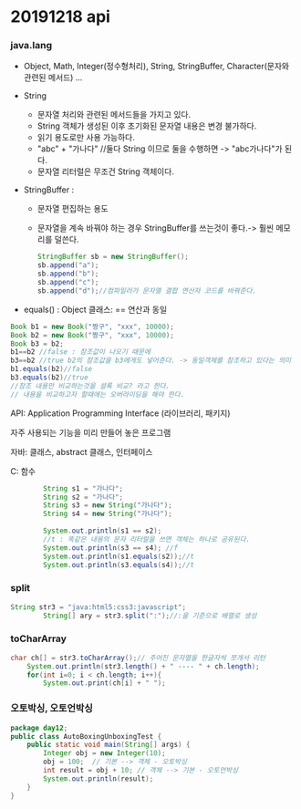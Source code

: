# 20191218 api

### java.lang 

- Object, Math, Integer(정수형처리), String, StringBuffer, Character(문자와 관련된 메서드) ...

 - String

   	-  문자열 처리와 관련된 메서드들을 가지고 있다. 
   	- String 객체가 생성된 이후 초기화된 문자열 내용은 변경 불가하다.
   	- 읽기 용도로만 사용 가능하다.
   	- "abc" + "가나다" //둘다 String 이므로  둘을 수행하면 -> "abc가나다"가 된다.
   	- 문자열 리터럴은 무조건 String 객체이다.

 - StringBuffer : 

    - 문자열 편집하는 용도

    - 문자열을 계속 바꿔야 하는 경우 StringBuffer를 쓰는것이 좋다.-> 훨씬 메모리를 덜쓴다.

      ```java
      StringBuffer sb = new StringBuffer();
      sb.append("a");
      sb.append("b");
      sb.append("c");
      sb.append("d");//컴파일러가 문자열 결합 연산자 코드를 바꿔준다.
      ```

- equals() : Object 클래스: == 연산과 동일

```java
Book b1 = new Book("짱구", "xxx", 10000);
Book b2 = new Book("짱구", "xxx", 10000);
Book b3 = b2;
b1==b2 //false : 참조값이 나오기 때문에
b3==b2 //true b2의 참조값을 b3에게도 넣어준다. -> 동일객체를 참조하고 있다는 의미
b1.equals(b2)//false
b3.equals(b2)//true
//참조 내용만 비교하는것을 셜록 비교? 라고 한다.
// 내용을 비교하고자 할때에는 오버라이딩을 해야 한다.

```



API: Application Programming Interface (라이브러리, 패키지)

자주 사용되는 기능을 미리 만들어 놓은 프로그램

자바: 클래스, abstract 클래스, 인터페이스

C: 함수



```java
		String s1 = "가나다";
		String s2 = "가나다";
		String s3 = new String("가나다");
		String s4 = new String("가나다");
		
		System.out.println(s1 == s2); 
		//t : 똑같은 내용의 문자 리터럴을 쓰면 객체는 하나로 공유된다.
		System.out.println(s3 == s4); //f
		System.out.println(s1.equals(s2));//t
		System.out.println(s3.equals(s4));//t
```

### split

```java
String str3 = "java:html5:css3:javascript";
		String[] ary = str3.split(":");//:을 기준으로 배열로 생성    
```

### toCharArray

```java
char ch[] = str3.toCharArray();// 주어진 문자열을 한글자씩 쪼개서 리턴
	System.out.println(str3.length() + " ---- " + ch.length);
	for(int i=0; i < ch.length; i++){
		System.out.print(ch[i] + " ");
```
### 오토박싱, 오토언박싱

```java
package day12;
public class AutoBoxingUnboxingTest {
	public static void main(String[] args) {
		Integer obj = new Integer(10);
		obj = 100;  // 기본 --> 객체 - 오토박싱
		int result = obj + 10; // 객체 --> 기본 - 오토언박싱
		System.out.println(result);
	}
}
```

